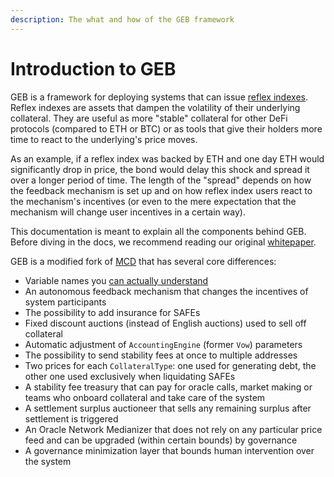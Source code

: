 ```yaml
---
description: The what and how of the GEB framework
---
```


# Introduction to GEB

GEB is a framework for deploying systems that can issue [reflex index](https://medium.com/reflexer-labs/stability-without-pegs-8c6a1cbc7fbd)[es](https://medium.com/reflexer-labs/stability-without-pegs-8c6a1cbc7fbd). Reflex indexes are assets that dampen the volatility of their underlying collateral. They are useful as more "stable" collateral for other DeFi protocols \(compared to ETH or BTC\) or as tools that give their holders more time to react to the underlying's price moves.  
  
As an example, if a reflex index was backed by ETH and one day ETH would significantly drop in price, the bond would delay this shock and spread it over a longer period of time. The length of the "spread" depends on how the feedback mechanism is set up and on how reflex index users react to the mechanism's incentives \(or even to the mere expectation that the mechanism will change user incentives in a certain way\).  
  
This documentation is meant to explain all the components behind GEB. Before diving in the docs, we recommend reading our original [whitepaper](https://github.com/reflexer-labs/whitepapers/blob/master/rai.pdf).  
  
GEB is a modified fork of [MCD](https://github.com/makerdao/dss) that has several core differences:

* Variable names you [can actually understand](https://docs.reflexer.finance/system-overview/naming-transition)
* An autonomous feedback mechanism that changes the incentives of system participants
* The possibility to add insurance for SAFEs
* Fixed discount auctions \(instead of English auctions\) used to sell off collateral
* Automatic adjustment of `AccountingEngine` \(former `Vow`\) parameters
* The possibility to send stability fees at once to multiple addresses
* Two prices for each `CollateralType`: one used for generating debt, the other one used exclusively when liquidating SAFEs
* A stability fee treasury that can pay for oracle calls, market making or teams who onboard collateral and take care of the system
* A settlement surplus auctioneer that sells any remaining surplus after settlement is triggered
* An Oracle Network Medianizer that does not rely on any particular price feed and can be upgraded \(within certain bounds\) by governance
* A governance minimization layer that bounds human intervention over the system

